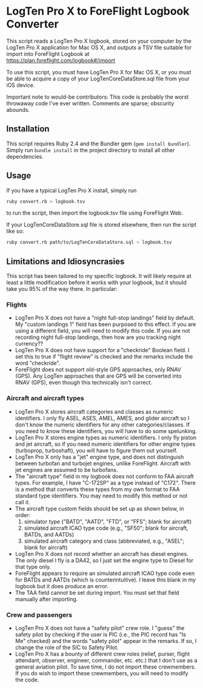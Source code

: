 # LogTen Pro X to ForeFlight Logbook Converter

This script reads a LogTen Pro X logbook, stored on your computer by the LogTen
Pro X application for Mac OS X, and outputs a TSV file suitable for import into
ForeFlight Logbook at https://plan.foreflight.com/logbook#/import

To use this script, you must have LogTen Pro X for Mac OS X, or you must be
able to acquire a copy of your LogTenCoreDataStore.sql file from your iOS
device.

Important note to would-be contributors: This code is probably the worst
throwaway code I've ever written. Comments are sparse; obscurity abounds.

## Installation

This script requires Ruby 2.4 and the Bundler gem (`gem install bundler`).
Simply run `bundle install` in the project directory to install all other
dependencies.

## Usage

If you have a typical LogTen Pro X install, simply run

```` sh
ruby convert.rb > logbook.tsv
````

to run the script, then import the logbook.tsv file using ForeFlight Web.

If your LogTenCoreDataStore.sql file is stored elsewhere, then run the script
like so:

```` sh
ruby convert.rb path/to/LogTenCoreDataStore.sql > logbook.tsv
````

## Limitations and Idiosyncrasies

This script has been tailored to my specific logbook. It will likely require at
least a little modification before it works with your logbook, but it should
take you 95% of the way there. In particular:

### Flights

* LogTen Pro X does not have a "night full-stop landings" field by default. My
  "custom landings 1" field has been purposed to this effect. If you are using
  a different field, you will need to modify this code. If you are not
  recording night full-stop landings, then how are you tracking night currency??
* LogTen Pro X does not have support for a "checkride" Boolean field. I set
  this to true if "flight review" is checked and the remarks include the word
  "checkride".
* ForeFlight does not support old-style GPS approaches, only RNAV (GPS). Any
  LogTen approaches that are GPS will be converted into RNAV (GPS), even though
  this technically isn't correct.

### Aircraft and aircraft types

* LogTen Pro X stores aircraft categories and classes as numeric identifiers. I
  only fly ASEL, ASES, AMEL, AMES, and glider aircraft so I don't know the
  numeric identifiers for any other categories/classes. If you need to know
  these identifiers, you will have to do some spelunking.
* LogTen Pro X stores engine types as numeric identifiers. I only fly piston
  and jet aircraft, so if you need numeric identifiers for other engine types
  (turboprop, turboshaft), you will have to figure them out yourself.
* LogTen Pro X only has a "jet" engine type, and does not distinguish between
  turbofan and turbojet engines, unlike ForeFlight. Aircraft with jet engines
  are assumed to be turbofans.
* The "aircraft type" field in my logbook does not conform to FAA aircraft
  types. For example, I have "C-172SP" as a type instead of "C172". There is a
  method that converts these types from my own format to FAA standard type
  identifiers. You may need to modify this method or not call it.
* The aircraft type custom fields should be set up as shown below, in order:
  1. simulator type ("BATD", "AATD", "FTD", or "FFS"; blank for aircraft)
  2. simulated aircraft ICAO type code (e.g., "SF50"; blank for aircraft, BATDs,
     and AATDs)
  3. simulated aircraft category and class (abbreviated, e.g., "ASEL"; blank for
     aircraft)
* LogTen Pro X does not record whether an aircraft has diesel engines. The only
  diesel I fly is a DA42, so I just set the engine type to Diesel for that type
  only.
* ForeFlight appears to require an simulated aircraft ICAO type code even for
  BATDs and AATDs (which is counterintuitive). I leave this blank in my logbook
  but it does produce an error.
* The TAA field cannot be set during import. You must set that field manually
  after importing.

### Crew and passengers

* LogTen Pro X does not have a "safety pilot" crew role. I "guess" the safety
  pilot by checking if the user is PIC (i.e., the PIC record has "Is Me"
  checked) and the words "safety pilot" appear in the remarks. If so, I change
  the role of the SIC to Safety Pilot.
* LogTen Pro X has a bounty of different crew roles (relief, purser, flight
  attendant, observer, engineer, commander, etc. etc.) that I don't use as a
  general aviation pilot. To save time, I do not import these crewmembers. If
  you do wish to import these crewmembers, you will need to modify the code.
